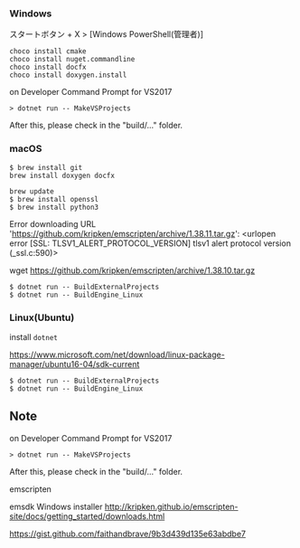 




### Windows


スタートボタン + X > [Windows PowerShell(管理者)]

```
choco install cmake
choco install nuget.commandline
choco install docfx
choco install doxygen.install
```



on Developer Command Prompt for VS2017
```
> dotnet run -- MakeVSProjects
```

After this, please check in the "build/..." folder.


### macOS

```
$ brew install git
brew install doxygen docfx

brew update
$ brew install openssl
$ brew install python3
```

Error downloading URL 'https://github.com/kripken/emscripten/archive/1.38.11.tar.gz': <urlopen error [SSL: TLSV1_ALERT_PROTOCOL_VERSION] tlsv1 alert protocol version (_ssl.c:590)>

wget https://github.com/kripken/emscripten/archive/1.38.10.tar.gz


```
$ dotnet run -- BuildExternalProjects
$ dotnet run -- BuildEngine_Linux
```



### Linux(Ubuntu)

install `dotnet`

https://www.microsoft.com/net/download/linux-package-manager/ubuntu16-04/sdk-current

```
$ dotnet run -- BuildExternalProjects
$ dotnet run -- BuildEngine_Linux
```





Note
--------------------

on Developer Command Prompt for VS2017
```
> dotnet run -- MakeVSProjects
```

After this, please check in the "build/..." folder.


emscripten

emsdk Windows installer
http://kripken.github.io/emscripten-site/docs/getting_started/downloads.html

https://gist.github.com/faithandbrave/9b3d439d135e63abdbe7
